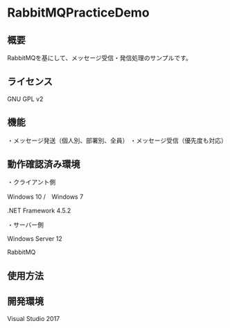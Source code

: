# RabbitMQPracticeDemo
## 概要

RabbitMQを基にして、メッセージ受信・発信処理のサンプルです。

## ライセンス

GNU GPL v2

## 機能

・メッセージ発送（個人別、部署別、全員）
・メッセージ受信（優先度も対応）

## 動作確認済み環境

・クライアント側

Windows 10 /　Windows 7

.NET Framework 4.5.2

・サーバー側

Windows Server 12

RabbitMQ

## 使用方法

## 開発環境

Visual Studio 2017
